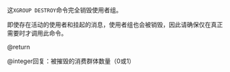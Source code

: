 这`XGROUP DESTROY`命令完全销毁使用者组。

即使存在活动的使用者和挂起的消息，使用者组也会被销毁，因此请确保仅在真正需要时才调用此命令。

@return

@integer回复：被摧毁的消费群体数量（0或1）
